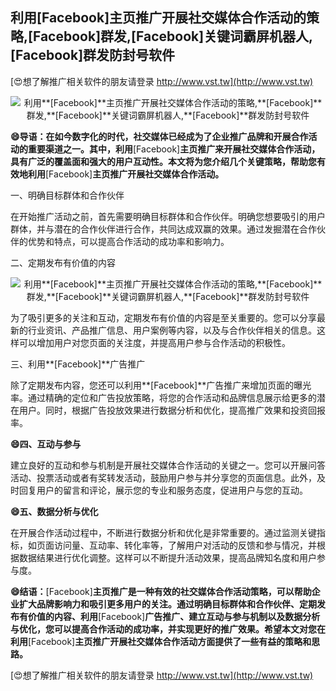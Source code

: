 ## **利用**[Facebook]**主页推广开展社交媒体合作活动的策略,**[Facebook]**群发,**[Facebook]**关键词霸屏机器人,**[Facebook]**群发防封号软件**

[😍想了解推广相关软件的朋友请登录 http://www.vst.tw](http://www.vst.tw)

 <center><img src="https://vst.tw/MP4/tuiguang/png/6.png" alt="利用**[Facebook]**主页推广开展社交媒体合作活动的策略,**[Facebook]**群发,**[Facebook]**关键词霸屏机器人,**[Facebook]**群发防封号软件"></center>

**😄导语：在如今数字化的时代，社交媒体已经成为了企业推广品牌和开展合作活动的重要渠道之一。其中，利用**[Facebook]**主页推广来开展社交媒体合作活动，具有广泛的覆盖面和强大的用户互动性。本文将为您介绍几个关键策略，帮助您有效地利用**[Facebook]**主页推广开展社交媒体合作活动。**

一、明确目标群体和合作伙伴

在开始推广活动之前，首先需要明确目标群体和合作伙伴。明确您想要吸引的用户群体，并与潜在的合作伙伴进行合作，共同达成双赢的效果。通过发掘潜在合作伙伴的优势和特点，可以提高合作活动的成功率和影响力。

二、定期发布有价值的内容

 <center><img src="https://vst.tw/MP4/tuiguang/png/0.png" alt="利用**[Facebook]**主页推广开展社交媒体合作活动的策略,**[Facebook]**群发,**[Facebook]**关键词霸屏机器人,**[Facebook]**群发防封号软件"></center>

为了吸引更多的关注和互动，定期发布有价值的内容是至关重要的。您可以分享最新的行业资讯、产品推广信息、用户案例等内容，以及与合作伙伴相关的信息。这样可以增加用户对您页面的关注度，并提高用户参与合作活动的积极性。

三、利用**[Facebook]**广告推广

除了定期发布内容，您还可以利用**[Facebook]**广告推广来增加页面的曝光率。通过精确的定位和广告投放策略，将您的合作活动和品牌信息展示给更多的潜在用户。同时，根据广告投放效果进行数据分析和优化，提高推广效果和投资回报率。

**😄四、互动与参与**

建立良好的互动和参与机制是开展社交媒体合作活动的关键之一。您可以开展问答活动、投票活动或者有奖转发活动，鼓励用户参与并分享您的页面信息。此外，及时回复用户的留言和评论，展示您的专业和服务态度，促进用户与您的互动。

**😄五、数据分析与优化**

在开展合作活动过程中，不断进行数据分析和优化是非常重要的。通过监测关键指标，如页面访问量、互动率、转化率等，了解用户对活动的反馈和参与情况，并根据数据结果进行优化调整。这样可以不断提升活动效果，提高品牌知名度和用户参与度。

**😄结语：**[Facebook]**主页推广是一种有效的社交媒体合作活动策略，可以帮助企业扩大品牌影响力和吸引更多用户的关注。通过明确目标群体和合作伙伴、定期发布有价值的内容、利用**[Facebook]**广告推广、建立互动与参与机制以及数据分析与优化，您可以提高合作活动的成功率，并实现更好的推广效果。希望本文对您在利用**[Facebook]**主页推广开展社交媒体合作活动方面提供了一些有益的策略和思路。**

[😍想了解推广相关软件的朋友请登录 http://www.vst.tw](http://www.vst.tw)



